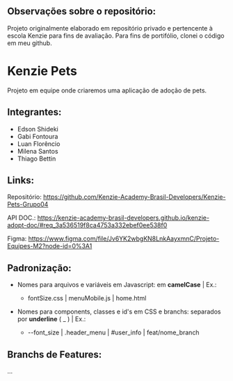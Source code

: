 ## Observações sobre o repositório:
Projeto originalmente elaborado em repositório privado e pertencente à escola Kenzie para fins de avaliação. Para fins de portifólio, clonei o código em meu github. 

# Kenzie Pets

Projeto em equipe onde criaremos uma aplicação de adoção de pets.

## Integrantes:

 - Edson Shideki
 - Gabi Fontoura
 - Luan Florêncio
 - Milena Santos
 - Thiago Bettin

## Links:

Repositório: https://github.com/Kenzie-Academy-Brasil-Developers/Kenzie-Pets-Grupo04

API DOC.: https://kenzie-academy-brasil-developers.github.io/kenzie-adopt-doc/#req_3a536519f8ca4753a332ebef0ee538f0

Figma: https://www.figma.com/file/Jv6YK2wbgKN8LnkAayxmnC/Projeto-Equipes-M2?node-id=0%3A1

## Padronização:

- Nomes para arquivos e variáveis em Javascript: em **camelCase** | Ex.: 
    - fontSize.css | menuMobile.js | home.html

- Nomes para components, classes e id's em CSS e branchs: separados por **underline** ( _ ) | Ex.: 
    - --font_size | .header_menu | #user_info | feat/nome_branch

## Branchs de Features:

...
